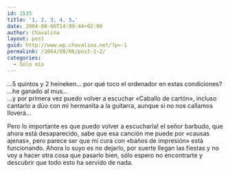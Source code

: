```yaml
---
id: 1535
title: '1, 2, 3, 4, 5…'
date: 2004-08-06T14:09:44+02:00
author: Chavalina
layout: post
guid: http://www.wp.chavalina.net/?p=-1
permalink: /2004/08/06/post-1-2/
categories:
  - Sólo mío
---
```

…5 quintos y 2 heineken… por qué toco el ordenador en estas condiciones?  
…he ganado al mus…  
…y por primera vez puedo volver a escuchar «Caballo de cartón», incluso cantarlo a dúo con mi hermanita a la guitarra, aunque si no nos callamos lloverá…

Pero lo importante es que puedo volver a escucharla! el señor barbudo, que ahora está desaparecido, sabe que esa canción me puede por «causas ajenas», pero parece ser que mi cura con «baños de impresión» está funcionando. Ahora lo suyo es no dejarlo, por suerte llegan las fiestas y no voy a hacer otra cosa que pasarlo bien, sólo espero no encontrarte y descubrir que todo esto ha servido de nada.